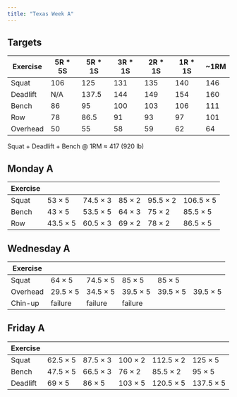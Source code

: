 ```yaml
---
title: "Texas Week A"
---
```



## Targets

| Exercise | 5R * 5S | 5R * 1S | 3R * 1S | 2R * 1S | 1R * 1S |  ~1RM   |
| ---      | ------- | ------- | ------- | ------- | ------- | ------- |
| Squat    |   106   |   125   |   131   |   135   |   140   |   146   |
| Deadlift |   N/A   |   137.5   |   144   |   149   |   154   |   160   |
| Bench    |   86   |  95   |   100   |   103   |   106   |   111   |
| Row      |   78   |  86.5   |   91   |   93   |   97   |   101   |
| Overhead |   50   |  55   |   58   |   59   |   62   |   64   |


Squat + Deadlift + Bench @ 1RM ≈ 417 (920 lb)
    
## Monday A

| Exercise |     |     |     |     |     |
| ---      | --- | --- | --- | --- | --- |
| Squat    | 53 × 5 | 74.5 × 3 | 85 × 2 | 95.5 × 2 | 106.5 × 5 | 106.5 × 5 | 106.5 × 5 | 106.5 × 5 | 106.5 × 5 |
| Bench    | 43 × 5 | 53.5 × 5 | 64 × 3 | 75 × 2 | 85.5 × 5 | 85.5 × 5 | 85.5 × 5 | 85.5 × 5 | 85.5 × 5 |
| Row      | 43.5 × 5 | 60.5 × 3 | 69 × 2 | 78 × 2 | 86.5 × 5 |

## Wednesday A

| Exercise |     |     |     |     |     |
| ---      | --- | --- | --- | --- | --- |
| Squat    | 64 × 5 | 74.5 × 5 | 85 × 5 | 85 × 5 |
| Overhead | 29.5 × 5 | 34.5 × 5 | 39.5 × 5 | 39.5 × 5 | 39.5 × 5 |
| Chin-up  | failure | failure | failure |

## Friday A

| Exercise |     |     |     |     |     |
| ---      | --- | --- | --- | --- | --- |
| Squat    | 62.5 × 5 | 87.5 × 3 | 100 × 2 | 112.5 × 2 | 125 × 5 |
| Bench    | 47.5 × 5 | 66.5 × 3 | 76 × 2 | 85.5 × 2 | 95 × 5 |
| Deadlift | 69 × 5 | 86 × 5 | 103 × 5 | 120.5 × 5 | 137.5 × 5 |


